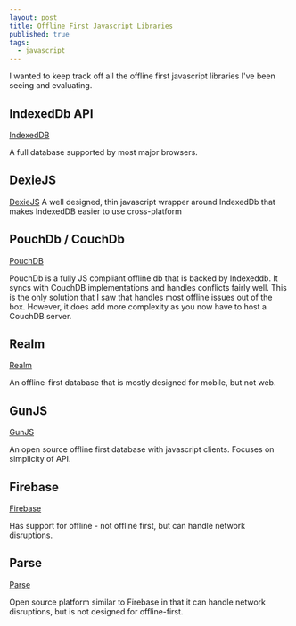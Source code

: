 ```yaml
---
layout: post
title: Offline First Javascript Libraries
published: true
tags:
  - javascript
---
```

I wanted to keep track off all the offline first javascript libraries I've been seeing and evaluating.

## IndexedDb API
[IndexedDB](https://developer.mozilla.org/en-US/docs/Web/API/IndexedDB_API)

A full database supported by most major browsers.

## DexieJS 
[DexieJS](http://dexie.org/)
A well designed, thin javascript wrapper around IndexedDb that makes IndexedDB easier to use cross-platform

## PouchDb / CouchDb
[PouchDB](https://pouchdb.com/)

PouchDb is a fully JS compliant offline db that is backed by Indexeddb.  It syncs with CouchDB implementations and handles conflicts fairly well.  This is the only solution that I saw that handles most offline issues out of the box.  However, it does add more complexity as you now have to host a CouchDB server.   

## Realm
[Realm](http://www.realm.io)

An offline-first database that is mostly designed for mobile, but not web.

## GunJS
[GunJS](http://www.realm.io)

An open source offline first database with javascript clients.  Focuses on simplicity of API.

## Firebase 
[Firebase](https://firebase.google.com/)

Has support for offline - not offline first, but can handle network disruptions.   

## Parse
[Parse](https://github.com/ParsePlatform)

Open source platform similar to Firebase in that it can handle network disruptions, but is not designed for offline-first.